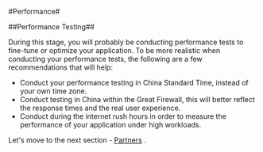 #Performance#

##Performance Testing##

During this stage, you will probably be conducting performance tests to fine-tune or optimize your application. To be more realistic when conducting your performance tests, the following are a few recommendations that will help:
 
- Conduct your performance testing in China Standard Time, instead of your own time zone.
- Conduct testing in China within the Great Firewall, this will better reflect the response times and the real user experience.
- Conduct during the internet rush hours in order to measure the performance of your application under high workloads.

Let's move to the next section - [Partners](https://github.com/Azure/AzureGlobalConnectionCenter/edit/master/PlayBook/Optimizing/Guidance/Partners.md) .

 

